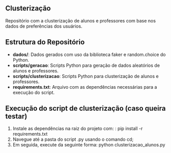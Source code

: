 ## Clusterização

Repositório com a clusterização de alunos e professores com base nos dados de preferências dos usuários.

## Estrutura do Repositório

- **dados/**: Dados gerados com uso da biblioteca faker e random.choice do Python.
- **scripts/geracao**: Scripts Python para geração de dados aleatórios de alunos e professores.
- **scripts/clusterizacao**: Scripts Python para clusterização de alunos e professores.
- **requirements.txt**: Arquivo com as dependências necessárias para a execução do script.

## Execução do script de clusterização (caso queira testar)

1. Instale as dependências na raiz do projeto com: : pip install -r requirements.txt <br>
2. Navegue até a pasta do script .py usando o comando cd; <br>
3. Em seguida, execute da seguinte forma: python clusterizacao_alunos.py